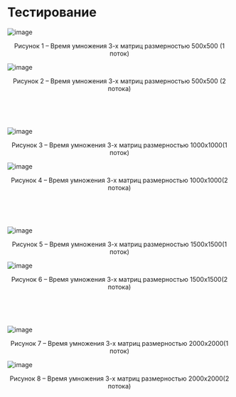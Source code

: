 # Тестирование



![image](https://user-images.githubusercontent.com/76211121/186192592-5b4d2151-fb2d-44f5-8e77-44947b823461.png)
<p align=center>Рисунок 1 – Время умножения 3-х матриц размерностью 500х500 (1 поток)</p>

![image](https://user-images.githubusercontent.com/76211121/186192638-81c38ac9-6340-4eba-af15-f18d88548698.png)
<p align=center>Рисунок 2 – Время умножения 3-х матриц размерностью 500х500 (2 потока)</p>
  
  <br><br><br>
  
![image](https://user-images.githubusercontent.com/76211121/186192860-1d4847f5-45e9-4ed1-87c7-1a870cc21d52.png)
<p align=center>Рисунок 3 – Время умножения 3-х матриц размерностью 1000х1000(1 поток)</p>

![image](https://user-images.githubusercontent.com/76211121/186192908-e7114447-576d-4cec-9726-9479035ab307.png)
<p align=center>Рисунок 4 – Время умножения 3-х матриц размерностью 1000х1000(2 потока)</p>

  <br><br><br>
  
![image](https://user-images.githubusercontent.com/76211121/186192953-8696c163-da95-453f-9cea-530e6fc68c3a.png)
<p align=center>Рисунок 5 – Время умножения 3-х матриц размерностью 1500х1500(1 поток)</p>

![image](https://user-images.githubusercontent.com/76211121/186192982-4d1ad0a4-9056-419f-a71f-5caf082694df.png)
<p align=center>Рисунок 6 – Время умножения 3-х матриц размерностью 1500х1500(2 потока)</p>

  <br><br><br>
  
![image](https://user-images.githubusercontent.com/76211121/186193049-e1e2d5e8-2c3e-4a0e-b60a-632e69a5320e.png)
<p align=center>Рисунок 7 – Время умножения 3-х матриц размерностью 2000х2000(1 поток)</p>

![image](https://user-images.githubusercontent.com/76211121/186193099-83a10c29-9753-4def-b011-62489c3c13ef.png)
<p align=center>Рисунок 8 – Время умножения 3-х матриц размерностью 2000х2000(2 потока)</p>
